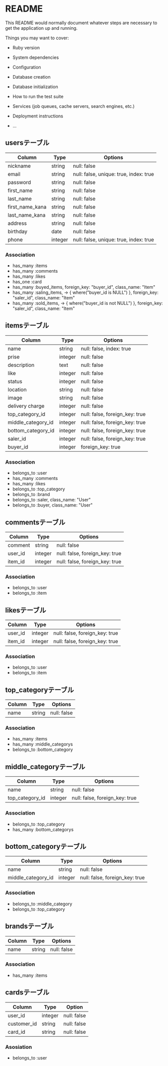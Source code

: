 # README

This README would normally document whatever steps are necessary to get the
application up and running.

Things you may want to cover:

* Ruby version

* System dependencies

* Configuration

* Database creation

* Database initialization

* How to run the test suite

* Services (job queues, cache servers, search engines, etc.)

* Deployment instructions

* ...
<!-- フリマアプリ「メルカリ」のクローンサイト -->
## usersテーブル
| Column     | Type  | Options          |
|----------------|---------|---------------------------|
| nickname    | string | null: false |
| email     | string | null: false, unique: true, index: true |
| password    | string | null: false        |
| first_name   | string | null: false        |
| last_name    | string | null: false        |
| first_name_kana | string | null: false        |
| last_name_kana | string | null: false        |
| address    | string  | null: false        |
| birthday    | date  | null: false        |
| phone     | integer | null: false, unique: true, index: true|
### Association
- has_many :items
- has_many :comments
- has_many :likes
- has_one :card
- has_many :buyed_items, foreign_key: "buyer_id", class_name: "Item"
- has_many :saling_items, -> { where("buyer_id is NULL") }, foreign_key: "saler_id", class_name: "Item"
- has_many :sold_items, -> { where("buyer_id is not NULL") }, foreign_key: "saler_id", class_name: "Item"

## itemsテーブル
| Column     | Type  | Options            |
|-----------------|---------|--------------------------------|
| name      | string | null: false, index: true    |
| prise      | integer | null: false          |
| description   | text  | null: false          |
| like      | integer | null: false          |
| status     | integer | null: false          |
| location    | string | null: false          |
| image      | string | null: false          |
| delivery charge | integer | null: false          |
| top_category_id  | integer | null: false, foreign_key: true |
| middle_category_id  | integer | null: false, foreign_key: true |
| bottom_category_id  | integer | null: false, foreign_key: true |
| saler_id | integer | null: false, foreign_key: true |
| buyer_id | integer | foreign_key: true |
### Association
- belongs_to :user
- has_many :comments
- has_many :likes
- belongs_to :top_category
- belongs_to :brand
- belongs_to :saler, class_name: "User"
- belongs_to :buyer, class_name: "User"
## commentsテーブル
| Column | Type  | Options            |
|---------|---------|--------------------------------|
| comment | string | null: false          |
| user_id | integer | null: false, foreign_key: true |
| item_id | integer | null: false, foreign_key: true |
### Association
- belongs_to :user
- belongs_to :item
## likesテーブル
| Column | Type  | Options            |
|---------|---------|--------------------------------|
| user_id | integer | null: false, foreign_key: true |
| item_id | integer | null: false, foreign_key: true |
### Association
- belongs_to :user
- belongs_to :item
## top_categoryテーブル
| Column | Type  | Options   |
|---------|---------|-------------|
| name  | string | null: false |
### Association
- has_many :items
- has_many :middle_categorys
- belongs_to :bottom_category
## middle_categoryテーブル
| Column    | Type  | Options            |
|---------------|---------|--------------------------------|
| name     | string | null: false          |
| top_category_id | integer | null: false, foreign_key: true |
### Association
- belongs_to :top_category
- has_many :bottom_categorys
## bottom_categoryテーブル
| Column | Type  | Options               |
|---------|---------|--------------------------------------|
| name  | string | null: false             |
| middle_category_id | integer | null: false, foreign_key: true |
### Association
- belongs_to :middle_category
- belongs_to :top_category
## brandsテーブル
| Column | Type  | Options   |
|---------|---------|-------------|
| name  | string | null: false |
### Association
- has_many :items
## cardsテーブル
| Column | Type | Option |
|---------|-------|------|
| user_id | integer | null: false |
| customer_id | string | null: false |
| card_id | string | null: false |
### Asosiation
- belongs_to :user

